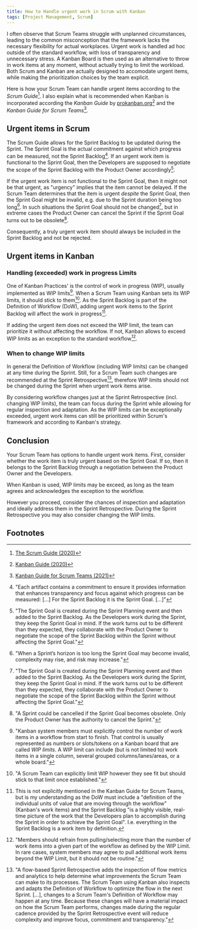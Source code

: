 ```yaml
---
title: How to Handle urgent work in Scrum with Kanban
tags: [Project Management, Scrum]
---
```


I often observe that Scrum Teams struggle with unplanned circumstances, leading to the common misconception that the framework lacks the necessary flexibility for actual workplaces.
Urgent work is handled ad hoc outside of the standard workflow, with loss of transparency and unnecessary stress.
A Kanban Board is then used as an alternative to throw in work items at any moment, without actually trying to limit the workload.
Both Scrum and Kanban are actually designed to accomodate urgent items, while making the prioritization choices by the team explicit.

Here is how your Scrum Team can handle urgent items according to the *Scrum Guide*[^scrum-guide].
I also explain what is recommended when Kanban is incorporated according the *Kanban Guide* by [prokanban.org](https://www.prokanban.org/)[^kanban-guide] and the *Kanban Guide for Scrum Teams*[^scrum-kanban-guide].

## Urgent items in Scrum
The Scrum Guide allows for the Sprint Backlog to be updated during the Sprint.
The Sprint Goal is the actual commitment against which progress can be measured, not the Sprint Backlog[^sprint-goal-commitment].
If an urgent work item is functional to the Sprint Goal, then the Developers are supposed to negotiate the scope of the Sprint Backlog with the Product Owner accordingly[^sprint-backog-negotiated].

If the urgent work item is not functional to the Sprint Goal, then it might not be that urgent, as "urgency" implies that the item cannot be delayed.
If the Scrum Team determines that the item is urgent *despite* the Sprint Goal, then the Sprint Goal might be invalid, e.g. due to the Sprint duration being too long[^sprint-too-long].
In such situations the Sprint Goal should not be changed[^sprint-backog-negotiated], but in extreme cases the Product Owner can cancel the Sprint if the Sprint Goal turns out to be obsolete[^cancelled-sprint].

Consequently, a truly urgent work item should always be included in the Sprint Backlog and not be rejected.

[^sprint-goal-commitment]:"Each artifact contains a commitment to ensure it provides information that enhances transparency and focus against which progress can be measured: [...] For the Sprint Backlog it is the Sprint Goal. [...]"[^scrum-guide]

[^sprint-backog-negotiated]:"The Sprint Goal is created during the Sprint Planning event and then added to the Sprint Backlog. As the Developers work during the Sprint, they keep the Sprint Goal in mind. If the work turns out to be different than they expected, they collaborate with the Product Owner to negotiate the scope of the Sprint Backlog within the Sprint without affecting the Sprint Goal."[^scrum-guide]

[^sprint-too-long]:"When a Sprint’s horizon is too long the Sprint Goal may become invalid, complexity may rise, and risk may increase."[^scrum-guide]

[^sprint-goal-no-change]:"  [^scrum-guide]

[^cancelled-sprint]: "A Sprint could be cancelled if the Sprint Goal becomes obsolete. Only the Product Owner has the authority to cancel the Sprint."[^scrum-guide]

## Urgent items in Kanban
### Handling (exceeded) work in progress Limits
One of Kanban Practices' is the control of work in progress (WIP), usually implemented as WIP limits[^kanban-wip-limit].
When a Scrum Team using Kanban sets its WIP limits, it should stick to them[^scrum-team-stick-wip-limit].
As the Sprint Backlog is part of the Definition of Workflow (DoW), adding urgent work items to the Sprint Backlog will affect the work in progress[^sprint-backlog-in-dow].

If adding the urgent item does not exceed the WIP limit, the team can prioritize it without affecting the workflow.
If not, Kanban allows to exceed WIP limits as an exception to the standard workflow[^exceed-wip-limits].

[^kanban-wip-limit]:"Kanban system members must explicitly control the number of work items in a workflow from start to finish. That control is usually represented as numbers or slots/tokens on a Kanban board that are called *WIP limits*. A WIP limit can include (but is not limited to) work items in a single column, several grouped columns/lanes/areas, or a whole board."[^kanban-guide]

[^scrum-team-stick-wip-limit]:"A Scrum  Team  can  explicitly  limit  WIP  however  they  see  fit  but  should  stick  to  that  limit  once established."

[^sprint-backlog-in-dow]:This is not explicitly mentioned in the Kanban Guide for Scrum Teams[^scrum-kanban-guide], but is my understanding as the DoW must include a "definition of the individual units of value that are moving through the workflow" (Kanban's work items)[^kanban-guide] and the Sprint Backlog "is a highly visible, real-time picture of the work that the Developers plan to accomplish during the Sprint in order to achieve the Sprint Goal"[^scrum-guide]. I.e. everything in the Sprint Backlog is a work item by definition.

[^exceed-wip-limits]:"Members should refrain from pulling/selecting more than the number of work items into a given part of the workflow as defined by the WIP Limit. In rare cases, system members may agree to pull additional work items beyond the WIP Limit, but it should not be routine."[^kanban-guide]

### When to change WIP limits
In general the Definition of Workflow (including WIP limits) can be changed at any time during the Sprint.
Still, for a Scrum Team such changes are recommended at the Sprint Retrospective[^sprint-retrospective-kanban], therefore WIP limits should not be changed during the Sprint when urgent work items arise.

By considering workflow changes just at the Sprint Retrospective (incl. changing WIP limits), the team can focus during the Sprint while allowing for regular inspection and adaptation.
As the WIP limits can be exceptionally exceeded, urgent work items can still be prioritized within Scrum's framework and according to Kanban's strategy.

[^sprint-retrospective-kanban]:"A flow-based Sprint Retrospective adds the inspection of flow metrics and analytics to help  determine what improvements the Scrum Team can make to its processes. The Scrum Team using Kanban also inspects and adapts the Definition of Workflow to optimize the flow in the next Sprint. [...], changes to a Scrum Team's Definition of Workflow may happen at any time. Because these  changes  will  have  a  material  impact  on  how  the  Scrum  Team  performs,  changes  made during the regular cadence provided by the Sprint Retrospective event will reduce complexity and improve focus, commitment and transparency."[^scrum-kanban-guide]

## Conclusion
Your Scrum Team has options to handle urgent work items.
First, consider whether the work item is truly urgent based on the Sprint Goal.
If so, then it belongs to the Sprint Backlog through a negotiation between the Product Owner and the Developers.

When Kanban is used, WIP limits may be exceed, as long as the team agrees and acknowledges the exception to the workflow.

However you proceed, consider the chances of inspection and adaptation and ideally address them in the Sprint Retrospective.
During the Sprint Retrospective you may also consider changing the WIP limits.

## Footnotes
[^scrum-guide]:[The Scrum Guide (2020)](https://scrumguides.org/scrum-guide.html)
[^kanban-guide]: [Kanban Guide (2020)](https://kanbanguides.org/english/)
[^scrum-kanban-guide]: [Kanban Guide for Scrum Teams (2021)](https://www.scrum.org/resources/kanban-guide-scrum-teams)